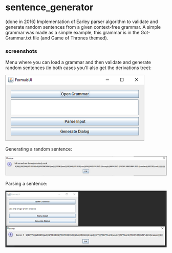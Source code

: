 # sentence_generator

(done in 2016)
Implementation of Earley parser algorithm to validate and generate random sentences from a given context-free grammar. A simple grammar was made as a simple example, 
this grammar is in the Got-Grammar.txt file (and Game of Thrones themed).

### screenshots

Menu where you can load a grammar and then validate and generate random sentences (in both cases you'll also get the derivations tree):

![Alt text](screenshots/menu.png?raw=true "Menu")

Generating a random sentence:

![Alt text](screenshots/random2.png?raw=true "Random Sentence")

Parsing a sentence:

![Alt text](screenshots/parsing.png?raw=true "Parsing a Sentence")
